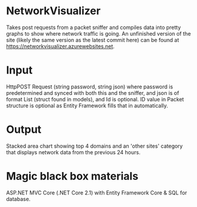 # NetworkVisualizer
Takes post requests from a packet sniffer and compiles data into pretty graphs to show where network traffic is going.
An unfinished version of the site (likely the same version as the latest commit here) can be found at https://networkvisualizer.azurewebsites.net.

# Input
HttpPOST Request (string password, string json) where password is predetermined and synced with both this and the sniffer, and json is of format List<Packet> (struct found in models), and Id is optional. ID value in Packet structure is optional as Entity Framework fills that in automatically.

# Output
Stacked area chart showing top 4 domains and an 'other sites' category that displays network data from the previous 24 hours.

# Magic black box materials
ASP.NET MVC Core (.NET Core 2.1) with Entity Framework Core & SQL for database.
